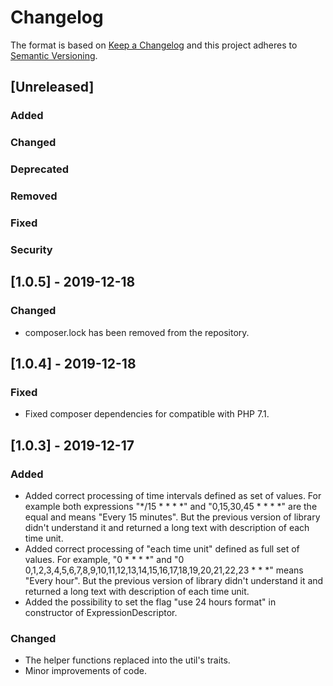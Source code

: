 # Changelog
The format is based on [Keep a Changelog](http://keepachangelog.com/en/1.0.0/)
and this project adheres to [Semantic Versioning](http://semver.org/spec/v2.0.0.html).

## [Unreleased]
### Added
### Changed
### Deprecated
### Removed
### Fixed
### Security


## [1.0.5] - 2019-12-18
### Changed
- composer.lock has been removed from the repository.

## [1.0.4] - 2019-12-18
### Fixed
- Fixed composer dependencies for compatible with PHP 7.1.

## [1.0.3] - 2019-12-17
### Added
- Added correct processing of time intervals defined as set of values. For example both expressions "*/15 * * * *" and "0,15,30,45 * * * *" are the equal and means "Every 15 minutes". But the previous version of library didn't understand it and returned a long text with description of each time unit.
- Added correct processing of "each time unit" defined as full set of values. For example, "0 * * * *" and "0 0,1,2,3,4,5,6,7,8,9,10,11,12,13,14,15,16,17,18,19,20,21,22,23 * * *" means "Every hour". But the previous version of library didn't understand it and returned a long text with description of each time unit.
- Added the possibility to set the flag "use 24 hours format" in constructor of ExpressionDescriptor.
### Changed
- The helper functions replaced into the util's traits.
- Minor improvements of code.
